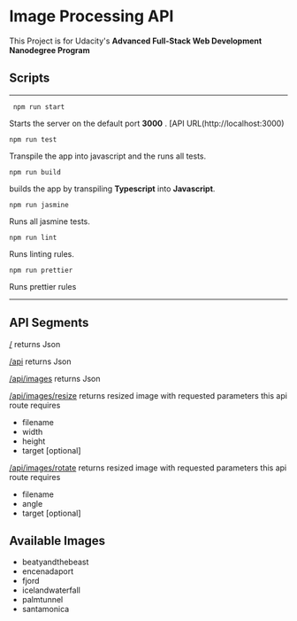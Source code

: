 # Image Processing API
This Project is  for Udacity's
**Advanced Full-Stack Web Development Nanodegree Program**

## Scripts
___
     npm run start
Starts the server on the default port **3000** . [API URL(http://localhost:3000)
    
    npm run test
Transpile the app into javascript and the runs all tests.
    
    npm run build
 builds the app by transpiling     **Typescript** into **Javascript**.
    
    npm run jasmine    
 Runs all jasmine tests.
    
    npm run lint     
Runs linting rules.
    
    npm run prettier
Runs prettier rules
___
## API Segments
[/](https://localhost:3000/)
    returns Json

[/api](https://localhost:3000/api/)
    returns Json

[/api/images](https://localhost:3000/api/images/)
    returns Json

[/api/images/resize](https://localhost:3000/resize?filename=beautyandthebeast&width=200&height=500)
    returns resized image with requested parameters 
    this api route requires 
   - filename
   - width
   - height
   - target [optional] 
  
[/api/images/rotate](https://localhost:3000/rotate?filename=beautyandthebeast&angle=45)
    returns resized image with requested parameters 
    this api route requires 
   - filename
   - angle
   - target [optional] 

## Available Images
- beatyandthebeast
- encenadaport
- fjord
- icelandwaterfall
- palmtunnel
- santamonica
